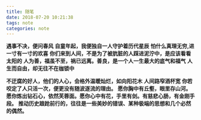 ```yaml
---
title: 随笔
date: 2018-07-20 10:21:38
tags: note
categories: note
---
```

**遇事不决，便问春风**
**自童年起，我便独自一人守护着历代星辰**
**怕什么真理无穷,进一寸有一寸的欢喜**
**你们来到人间，不是为了被肮脏的人踩进泥泞中，是应该看看太阳的**
**人为善，福虽不至，祸已远离。善良，是一个人一生最大的底气和福气**
**人生而自由，却无往不在枷锁中**


<!-- more -->

**不迂腐的好人，他们的人心，会格外温暖灿烂，如向阳花木**
**人间路窄酒杯宽**
**你若咬定了人只活一次，便更没有随波逐流的理由。**
**愿你胸中有丘壑，眼里存山河。愿你炼出钻石心，依然芙蓉面。愿你心中有花，手里有剑。有慈悲心肠，有金刚手段。**
**推动历史踉跄前行的，往往是一些美妙的错误、某种极端的思想和几个必然的偶然。**
